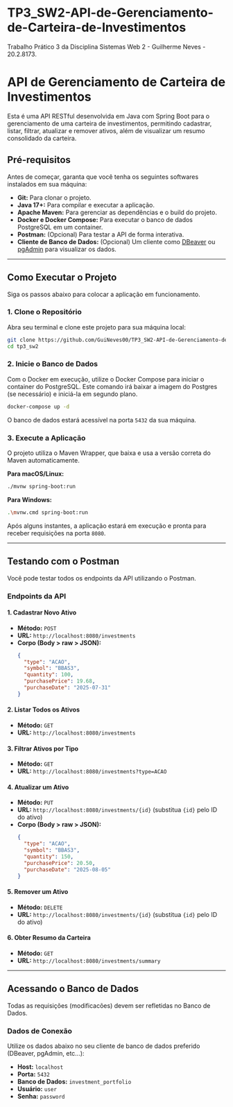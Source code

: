 # TP3_SW2-API-de-Gerenciamento-de-Carteira-de-Investimentos
Trabalho Prático 3 da Disciplina Sistemas Web 2 - Guilherme Neves - 20.2.8173.

# API de Gerenciamento de Carteira de Investimentos

Esta é uma API RESTful desenvolvida em Java com Spring Boot para o gerenciamento de uma carteira de investimentos, permitindo cadastrar, listar, filtrar, atualizar e remover ativos, além de visualizar um resumo consolidado da carteira.

## Pré-requisitos

Antes de começar, garanta que você tenha os seguintes softwares instalados em sua máquina:

- **Git:** Para clonar o projeto.
- **Java 17+:** Para compilar e executar a aplicação.
- **Apache Maven:** Para gerenciar as dependências e o build do projeto.
- **Docker e Docker Compose:** Para executar o banco de dados PostgreSQL em um container.
- **Postman:** (Opcional) Para testar a API de forma interativa.
- **Cliente de Banco de Dados:** (Opcional) Um cliente como [DBeaver](https://dbeaver.io/) ou [pgAdmin](https://www.pgadmin.org/) para visualizar os dados.

---

## Como Executar o Projeto

Siga os passos abaixo para colocar a aplicação em funcionamento.

### 1. Clone o Repositório

Abra seu terminal e clone este projeto para sua máquina local:

```bash
git clone https://github.com/GuiNeves00/TP3_SW2-API-de-Gerenciamento-de-Carteira-de-Investimentos.git
cd tp3_sw2
```

### 2. Inicie o Banco de Dados

Com o Docker em execução, utilize o Docker Compose para iniciar o container do PostgreSQL. Este comando irá baixar a imagem do Postgres (se necessário) e iniciá-la em segundo plano.

```bash
docker-compose up -d
```

O banco de dados estará acessível na porta `5432` da sua máquina.

### 3. Execute a Aplicação

O projeto utiliza o Maven Wrapper, que baixa e usa a versão correta do Maven automaticamente.

**Para macOS/Linux:**

```bash
./mvnw spring-boot:run
```

**Para Windows:**

```bash
.\mvnw.cmd spring-boot:run
```

Após alguns instantes, a aplicação estará em execução e pronta para receber requisições na porta `8080`.

---

## Testando com o Postman

Você pode testar todos os endpoints da API utilizando o Postman.

### Endpoints da API

#### 1. Cadastrar Novo Ativo

- **Método:** `POST`
- **URL:** `http://localhost:8080/investments`
- **Corpo (Body > raw > JSON):**
  ```json
  {
    "type": "ACAO",
    "symbol": "BBAS3",
    "quantity": 100,
    "purchasePrice": 19.68,
    "purchaseDate": "2025-07-31"
  }
  ```

#### 2. Listar Todos os Ativos

- **Método:** `GET`
- **URL:** `http://localhost:8080/investments`

#### 3. Filtrar Ativos por Tipo

- **Método:** `GET`
- **URL:** `http://localhost:8080/investments?type=ACAO`

#### 4. Atualizar um Ativo

- **Método:** `PUT`
- **URL:** `http://localhost:8080/investments/{id}` (substitua `{id}` pelo ID do ativo)
- **Corpo (Body > raw > JSON):**
  ```json
  {
    "type": "ACAO",
    "symbol": "BBAS3",
    "quantity": 150,
    "purchasePrice": 20.50,
    "purchaseDate": "2025-08-05"
  }
  ```

#### 5. Remover um Ativo

- **Método:** `DELETE`
- **URL:** `http://localhost:8080/investments/{id}` (substitua `{id}` pelo ID do ativo)

#### 6. Obter Resumo da Carteira

- **Método:** `GET`
- **URL:** `http://localhost:8080/investments/summary`

---

## Acessando o Banco de Dados

Todas as requisições (modificacões) devem ser refletidas no Banco de Dados.

### Dados de Conexão

Utilize os dados abaixo no seu cliente de banco de dados preferido (DBeaver, pgAdmin, etc...):

- **Host:** `localhost`
- **Porta:** `5432`
- **Banco de Dados:** `investment_portfolio`
- **Usuário:** `user`
- **Senha:** `password`

